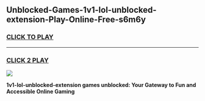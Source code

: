 
## Unblocked-Games-1v1-lol-unblocked-extension-Play-Online-Free-s6m6y
<h3>
<a href="https://premium76.site?title=1v1-lol-unblocked-extension&ref=26A">CLICK TO PLAY</a></h3>
<hr>

<h3>
<a href="https://premium76.site?title=1v1-lol-unblocked-extension&ref=26A">CLICK 2 PLAY</a>
  
</h3>

<a href="https://premium76.site?title=1v1-lol-unblocked-extension&ref=26A"><img src="https://clearcache.store/games.png"></a>


**1v1-lol-unblocked-extension games unblocked: Your Gateway to Fun and Accessible Online Gaming**
